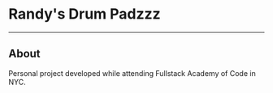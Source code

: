 # Randy's Drum Padzzz
---
## About

Personal project developed while attending Fullstack Academy of Code in NYC.
